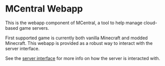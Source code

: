 # MCentral Webapp

This is the webapp component of MCentral, a tool to help manage cloud-based game servers.  

First supported game is currently both vanilla Minecraft and modded Minecraft.  This webapp is provided as a robust way to interact with the server interface.  

See the [server interface](https://github.com/atlasicus/MCentralServer) for more info on how the server is interacted with.

